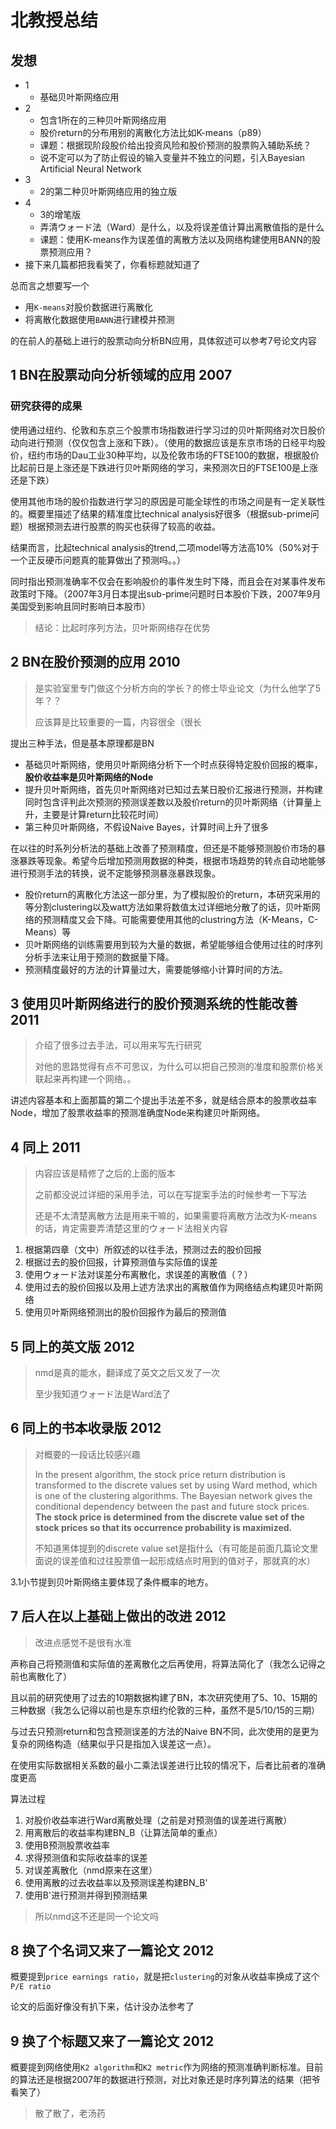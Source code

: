 # 北教授总结

## 发想

- 1
  - 基础贝叶斯网络应用
- 2
  - 包含1所在的三种贝叶斯网络应用
  - 股价return的分布用别的离散化方法比如K-means（p89）
  - 课题：根据现阶段股价给出投资风险和股价预测的股票购入辅助系统？
  - 说不定可以为了防止假设的输入变量并不独立的问题，引入Bayesian Artificial Neural Network
- 3
  - 2的第二种贝叶斯网络应用的独立版
- 4
  - 3的增笔版
  - 弄清ウォード法（Ward）是什么，以及将误差值计算出离散值指的是什么
  - 课题：使用K-means作为误差值的离散方法以及网络构建使用BANN的股票预测应用？
- 接下来几篇都把我看笑了，你看标题就知道了

总而言之想要写一个

- 用`K-means`对股价数据进行离散化
- 将离散化数据使用`BANN`进行建模并预测

的在前人的基础上进行的股票动向分析BN应用，具体叙述可以参考7号论文内容

## 1 BN在股票动向分析领域的应用 2007

### 研究获得的成果

使用通过纽约、伦敦和东京三个股票市场指数进行学习过的贝叶斯网络对次日股价动向进行预测（仅仅包含上涨和下跌）。（使用的数据应该是东京市场的日经平均股价，纽约市场的Dau工业30种平均，以及伦敦市场的FTSE100的数据，根据股价比起前日是上涨还是下跌进行贝叶斯网络的学习，来预测次日的FTSE100是上涨还是下跌）

使用其他市场的股价指数进行学习的原因是可能全球性的市场之间是有一定关联性的。概要里描述了结果的精准度比technical analysis好很多（根据sub-prime问题）根据预测去进行股票的购买也获得了较高的收益。

结果而言，比起technical analysis的trend,二项model等方法高10%（50%对于一个正反硬币问题真的能算做出了预测吗。。）

同时指出预测准确率不仅会在影响股价的事件发生时下降，而且会在对某事件发布政策时下降。（2007年3月日本提出sub-prime问题时日本股价下跌，2007年9月美国受到影响且同时影响日本股市）

> 结论：比起时序列方法，贝叶斯网络存在优势

## 2 BN在股价预测的应用 2010

> 是实验室里专门做这个分析方向的学长？的修士毕业论文（为什么他学了5年？？
>
> 应该算是比较重要的一篇，内容很全（很长

提出三种手法，但是基本原理都是BN

- 基础贝叶斯网络，使用贝叶斯网络分析下一个时点获得特定股价回报的概率，**股价收益率是贝叶斯网络的Node**
- 提升贝叶斯网络，首先贝叶斯网络对已知过去某日股价汇报进行预测，并构建同时包含评判此次预测的预测误差数以及股价return的贝叶斯网络（计算量上升，主要是计算return比较花时间）
- 第三种贝叶斯网络，不假设Naive Bayes，计算时间上升了很多

在以往的时系列分析法的基础上改善了预测精度，但还是不能够预测股价市场的暴涨暴跌等现象。希望今后增加预测用数据的种类，根据市场趋势的转点自动地能够进行预测手法的转换，说不定能够预测暴涨暴跌现象。

- 股价return的离散化方法这一部分里，为了模拟股价的return，本研究采用的等分割clustering以及watt方法如果将数值太过详细地分散了的话，贝叶斯网络的预测精度又会下降。可能需要使用其他的clustring方法（K-Means，C-Means）等
- 贝叶斯网络的训练需要用到较为大量的数据，希望能够组合使用过往的时序列分析手法来让用于预测的数据量下降。
- 预测精度最好的方法的计算量过大，需要能够缩小计算时间的方法。

## 3 使用贝叶斯网络进行的股价预测系统的性能改善 2011

> 介绍了很多过去手法，可以用来写先行研究
>
> 对他的思路觉得有点不可思议，为什么可以把自己预测的准度和股票价格关联起来再构建一个网络。。

讲述内容基本和上面那篇的第二个提出手法差不多，就是结合原本的股票收益率Node，增加了股票收益率的预测准确度Node来构建贝叶斯网络。

## 4 同上 2011

> 内容应该是精修了之后的上面的版本
>
> 之前都没说过详细的采用手法，可以在写提案手法的时候参考一下写法
>
> 还是不太清楚离散方法是用来干嘛的，如果需要将离散方法改为K-means的话，肯定需要弄清楚这里的ウォード法相关内容

1. 根据第四章（文中）所叙述的以往手法，预测过去的股价回报
2. 根据过去的股价回报，计算预测值与实际值的误差
3. 使用ウォード法对误差分布离散化，求误差的离散值（？）
4. 使用过去的股价回报以及用上述方法求出的离散值作为网络结点构建贝叶斯网络
5. 使用贝叶斯网络预测出的股价回报作为最后的预测值

## 5 同上的英文版 2012

> nmd是真的能水，翻译成了英文之后又发了一次
>
> 至少我知道ウォード法是Ward法了

## 6 同上的书本收录版 2012

> 对概要的一段话比较感兴趣
>
> In the present algorithm, the stock price return distribution is transformed to the discrete values set by using Ward method, which is one of the clustering algorithms. The Bayesian network gives the conditional dependency between the past and future stock prices. **The stock price is determined from the discrete value set of the stock prices so that its occurrence probability is maximized.**
>
> 不知道黑体提到的discrete value set是指什么（有可能是前面几篇论文里面说的误差值和过往股票值一起形成结点时用到的值对子，那就真的水）

3.1小节提到贝叶斯网络主要体现了条件概率的地方。

## 7 后人在以上基础上做出的改进 2012

> 改进点感觉不是很有水准

声称自己将预测值和实际值的差离散化之后再使用，将算法简化了（我怎么记得之前也离散化了）

且以前的研究使用了过去的10期数据构建了BN，本次研究使用了5、10、15期的三种数据（我怎么记得以前也是东京纽约伦敦的三种，虽然不是5/10/15的三期）

与过去只预测return和包含预测误差的方法的Naive BN不同，此次使用的是更为复杂的网络构造（结果似乎只是指加入误差这一点）。

在使用实际数据相关系数的最小二乘法误差进行比较的情况下，后者比前者的准确度更高

算法过程

1. 对股价收益率进行Ward离散处理（之前是对预测值的误差进行离散）
2. 用离散后的收益率构建BN_B（让算法简单的重点）
3. 使用B预测股票收益率
4. 求得预测值和实际收益率的误差
5. 对误差离散化（nmd原来在这里）
6. 使用离散的过去收益率以及预测误差构建BN_B'
7. 使用B'进行预测并得到预测结果

> 所以nmd这不还是同一个论文吗

## 8 换了个名词又来了一篇论文 2012

概要提到`price earnings ratio`，就是把`clustering`的对象从收益率换成了这个`P/E ratio`

论文的后面好像没有扒下来，估计没办法参考了

## 9 换了个标题又来了一篇论文 2012

概要提到网络使用`K2 algorithm`和`K2 metric`作为网络的预测准确判断标准。目前的算法还是根据2007年的数据进行预测，对比对象还是时序列算法的结果（把爷看笑了）

> 散了散了，老汤药

